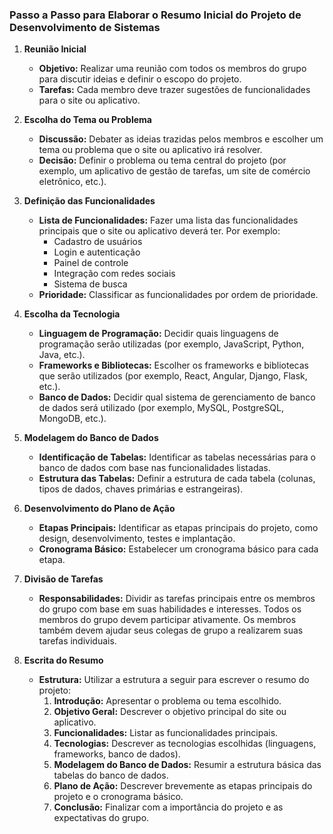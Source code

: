 ### Passo a Passo para Elaborar o Resumo Inicial do Projeto de Desenvolvimento de Sistemas

1. **Reunião Inicial**
   - **Objetivo:** Realizar uma reunião com todos os membros do grupo para discutir ideias e definir o escopo do projeto.
   - **Tarefas:** Cada membro deve trazer sugestões de funcionalidades para o site ou aplicativo.

2. **Escolha do Tema ou Problema**
   - **Discussão:** Debater as ideias trazidas pelos membros e escolher um tema ou problema que o site ou aplicativo irá resolver.
   - **Decisão:** Definir o problema ou tema central do projeto (por exemplo, um aplicativo de gestão de tarefas, um site de comércio eletrônico, etc.).

3. **Definição das Funcionalidades**
   - **Lista de Funcionalidades:** Fazer uma lista das funcionalidades principais que o site ou aplicativo deverá ter. Por exemplo:
     - Cadastro de usuários
     - Login e autenticação
     - Painel de controle
     - Integração com redes sociais
     - Sistema de busca
   - **Prioridade:** Classificar as funcionalidades por ordem de prioridade.

4. **Escolha da Tecnologia**
   - **Linguagem de Programação:** Decidir quais linguagens de programação serão utilizadas (por exemplo, JavaScript, Python, Java, etc.).
   - **Frameworks e Bibliotecas:** Escolher os frameworks e bibliotecas que serão utilizados (por exemplo, React, Angular, Django, Flask, etc.).
   - **Banco de Dados:** Decidir qual sistema de gerenciamento de banco de dados será utilizado (por exemplo, MySQL, PostgreSQL, MongoDB, etc.).

5. **Modelagem do Banco de Dados**
   - **Identificação de Tabelas:** Identificar as tabelas necessárias para o banco de dados com base nas funcionalidades listadas.
   - **Estrutura das Tabelas:** Definir a estrutura de cada tabela (colunas, tipos de dados, chaves primárias e estrangeiras).

6. **Desenvolvimento do Plano de Ação**
   - **Etapas Principais:** Identificar as etapas principais do projeto, como design, desenvolvimento, testes e implantação.
   - **Cronograma Básico:** Estabelecer um cronograma básico para cada etapa.

7. **Divisão de Tarefas**
   - **Responsabilidades:** Dividir as tarefas principais entre os membros do grupo com base em suas habilidades e interesses. Todos os membros do grupo devem participar ativamente. Os membros também devem ajudar seus colegas de grupo a realizarem suas tarefas individuais.

8. **Escrita do Resumo**
   - **Estrutura:** Utilizar a estrutura a seguir para escrever o resumo do projeto:
     1. **Introdução:** Apresentar o problema ou tema escolhido.
     2. **Objetivo Geral:** Descrever o objetivo principal do site ou aplicativo.
     3. **Funcionalidades:** Listar as funcionalidades principais.
     4. **Tecnologias:** Descrever as tecnologias escolhidas (linguagens, frameworks, banco de dados).
     5. **Modelagem do Banco de Dados:** Resumir a estrutura básica das tabelas do banco de dados.
     6. **Plano de Ação:** Descrever brevemente as etapas principais do projeto e o cronograma básico.
     7. **Conclusão:** Finalizar com a importância do projeto e as expectativas do grupo.
